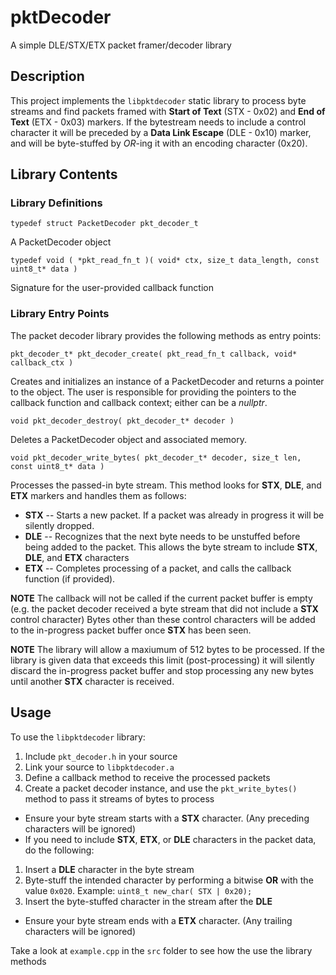 # pktDecoder
A simple DLE/STX/ETX packet framer/decoder library

## Description
This project implements the `libpktdecoder` static library to process byte streams and find packets framed with **Start of Text** (STX - 0x02) and **End of Text** (ETX - 0x03) markers. If the bytestream needs to include a control character it will be preceded by a **Data Link Escape** (DLE - 0x10) marker, and will be byte-stuffed by *OR*-ing it with an encoding character (0x20).

## Library Contents
### Library Definitions
`typedef struct PacketDecoder pkt_decoder_t`

A PacketDecoder object

`typedef void ( *pkt_read_fn_t )( void* ctx, size_t data_length, const uint8_t* data )`

Signature for the user-provided callback function

### Library Entry Points
The packet decoder library provides the following methods as entry points:

`pkt_decoder_t* pkt_decoder_create( pkt_read_fn_t callback, void* callback_ctx )`

Creates and initializes an instance of a PacketDecoder and returns a pointer to the object. The user is responsible for providing the pointers to the callback function and callback context; either can be a *nullptr*.

`void pkt_decoder_destroy( pkt_decoder_t* decoder )`

Deletes a PacketDecoder object and associated memory.

`void pkt_decoder_write_bytes( pkt_decoder_t* decoder, size_t len, const uint8_t* data )`

Processes the passed-in byte stream. This method looks for **STX**, **DLE**, and **ETX** markers and handles them as follows:
- **STX** -- Starts a new packet. If a packet was already in progress it will be silently dropped.
- **DLE** -- Recognizes that the next byte needs to be unstuffed before being added to the packet. This allows the byte stream to include **STX**, **DLE**, and **ETX** characters
- **ETX** -- Completes processing of a packet, and calls the callback function (if provided). 

**NOTE** The callback will not be called if the current packet buffer is empty (e.g. the packet decoder received a byte stream that did not include a **STX** control character)
Bytes other than these control characters will be added to the in-progress packet buffer once **STX** has been seen.

**NOTE** The library will allow a maxiumum of 512 bytes to be processed. If the library is given data that exceeds this limit (post-processing) it will silently discard the in-progress packet buffer and stop processing any new bytes until another **STX** character is received.

## Usage
To use the `libpktdecoder` library:
1. Include `pkt_decoder.h` in your source
1. Link your source to `libpktdecoder.a`
1. Define a callback method to receive the processed packets
1. Create a packet decoder instance, and use the `pkt_write_bytes()` method to pass it streams of bytes to process
- Ensure your byte stream starts with a **STX** character. (Any preceding characters will be ignored)
- If you need to include **STX**, **ETX**, or **DLE** characters in the packet data, do the following:
1. Insert a **DLE** character in the byte stream
1. Byte-stuff the intended character by performing a bitwise **OR** with the value `0x020`. Example: `uint8_t new_char( STX | 0x20);`
1. Insert the byte-stuffed character in the stream after the **DLE** 
- Ensure your byte stream ends with a **ETX** character. (Any trailing characters will be ignored)

Take a look at `example.cpp` in the `src` folder to see how the use the library methods

